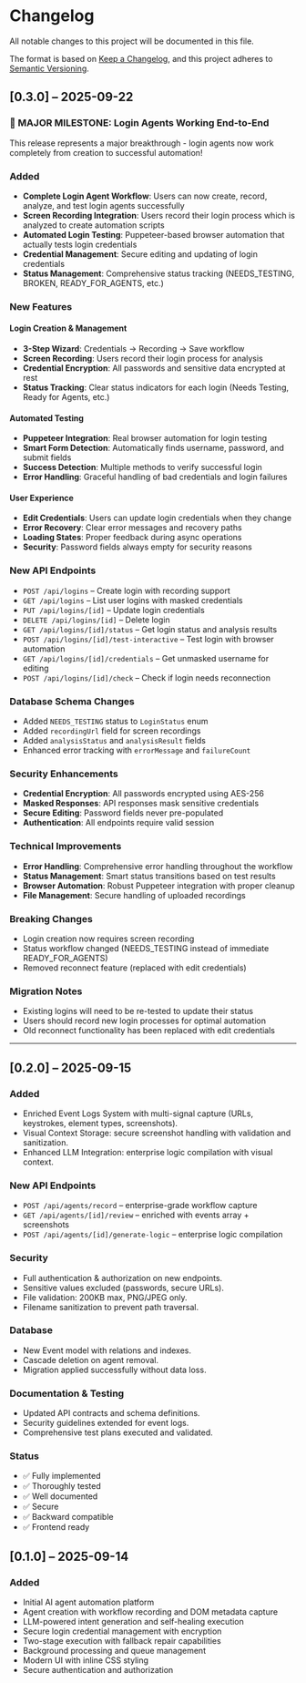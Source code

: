 # Changelog

All notable changes to this project will be documented in this file.

The format is based on [Keep a Changelog](https://keepachangelog.com/en/1.0.0/),
and this project adheres to [Semantic Versioning](https://semver.org/spec/v2.0.0.html).

## [0.3.0] – 2025-09-22

### 🎉 MAJOR MILESTONE: Login Agents Working End-to-End

This release represents a major breakthrough - login agents now work completely from creation to successful automation!

### Added

- **Complete Login Agent Workflow**: Users can now create, record, analyze, and test login agents successfully
- **Screen Recording Integration**: Users record their login process which is analyzed to create automation scripts
- **Automated Login Testing**: Puppeteer-based browser automation that actually tests login credentials
- **Credential Management**: Secure editing and updating of login credentials
- **Status Management**: Comprehensive status tracking (NEEDS_TESTING, BROKEN, READY_FOR_AGENTS, etc.)

### New Features

#### Login Creation & Management
- **3-Step Wizard**: Credentials → Recording → Save workflow
- **Screen Recording**: Users record their login process for analysis
- **Credential Encryption**: All passwords and sensitive data encrypted at rest
- **Status Tracking**: Clear status indicators for each login (Needs Testing, Ready for Agents, etc.)

#### Automated Testing
- **Puppeteer Integration**: Real browser automation for login testing
- **Smart Form Detection**: Automatically finds username, password, and submit fields
- **Success Detection**: Multiple methods to verify successful login
- **Error Handling**: Graceful handling of bad credentials and login failures

#### User Experience
- **Edit Credentials**: Users can update login credentials when they change
- **Error Recovery**: Clear error messages and recovery paths
- **Loading States**: Proper feedback during async operations
- **Security**: Password fields always empty for security reasons

### New API Endpoints

- `POST /api/logins` – Create login with recording support
- `GET /api/logins` – List user logins with masked credentials
- `PUT /api/logins/[id]` – Update login credentials
- `DELETE /api/logins/[id]` – Delete login
- `GET /api/logins/[id]/status` – Get login status and analysis results
- `POST /api/logins/[id]/test-interactive` – Test login with browser automation
- `GET /api/logins/[id]/credentials` – Get unmasked username for editing
- `POST /api/logins/[id]/check` – Check if login needs reconnection

### Database Schema Changes

- Added `NEEDS_TESTING` status to `LoginStatus` enum
- Added `recordingUrl` field for screen recordings
- Added `analysisStatus` and `analysisResult` fields
- Enhanced error tracking with `errorMessage` and `failureCount`

### Security Enhancements

- **Credential Encryption**: All passwords encrypted using AES-256
- **Masked Responses**: API responses mask sensitive credentials
- **Secure Editing**: Password fields never pre-populated
- **Authentication**: All endpoints require valid session

### Technical Improvements

- **Error Handling**: Comprehensive error handling throughout the workflow
- **Status Management**: Smart status transitions based on test results
- **Browser Automation**: Robust Puppeteer integration with proper cleanup
- **File Management**: Secure handling of uploaded recordings

### Breaking Changes

- Login creation now requires screen recording
- Status workflow changed (NEEDS_TESTING instead of immediate READY_FOR_AGENTS)
- Removed reconnect feature (replaced with edit credentials)

### Migration Notes

- Existing logins will need to be re-tested to update their status
- Users should record new login processes for optimal automation
- Old reconnect functionality has been replaced with edit credentials

---

## [0.2.0] – 2025-09-15

### Added

- Enriched Event Logs System with multi-signal capture (URLs, keystrokes, element types, screenshots).
- Visual Context Storage: secure screenshot handling with validation and sanitization.
- Enhanced LLM Integration: enterprise logic compilation with visual context.

### New API Endpoints

- `POST /api/agents/record` – enterprise-grade workflow capture
- `GET /api/agents/[id]/review` – enriched with events array + screenshots
- `POST /api/agents/[id]/generate-logic` – enterprise logic compilation

### Security

- Full authentication & authorization on new endpoints.
- Sensitive values excluded (passwords, secure URLs).
- File validation: 200KB max, PNG/JPEG only.
- Filename sanitization to prevent path traversal.

### Database

- New Event model with relations and indexes.
- Cascade deletion on agent removal.
- Migration applied successfully without data loss.

### Documentation & Testing

- Updated API contracts and schema definitions.
- Security guidelines extended for event logs.
- Comprehensive test plans executed and validated.

### Status

- ✅ Fully implemented
- ✅ Thoroughly tested
- ✅ Well documented
- ✅ Secure
- ✅ Backward compatible
- ✅ Frontend ready

## [0.1.0] – 2025-09-14

### Added

- Initial AI agent automation platform
- Agent creation with workflow recording and DOM metadata capture
- LLM-powered intent generation and self-healing execution
- Secure login credential management with encryption
- Two-stage execution with fallback repair capabilities
- Background processing and queue management
- Modern UI with inline CSS styling
- Secure authentication and authorization
